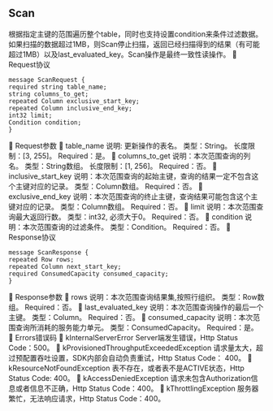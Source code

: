 ## Scan
根据指定主键的范围遍历整个table，同时也支持设置condition来条件过滤数据。如果扫描的数据超过1MB，则Scan停止扫描，返回已经扫描得到的结果（有可能超过1MB）以及last_evaluated_key。Scan操作是最终一致性读操作。
	Request协议
```
message ScanRequest {
required string table_name;
string columns_to_get;
repeated Column exclusive_start_key;
repeated Column inclusive_end_key;
int32 limit;
Condition condition;
}
```
	Request参数
	table_name
说明: 更新操作的表名。
类型：String。
长度限制：[3, 255]。
Required：是。
	columns_to_get
说明：本次范围查询的列名。
类型：String数组。
长度限制：[1, 256]。
Required：否。
	inclusive_start_key
说明：本次范围查询的起始主键，查询的结果一定不包含这个主键对应的记录。
类型：Column数组。
Required：否。
	exclusive_end_key
说明：本次范围查询的终止主键，查询结果可能包含这个主键对应的记录。
类型：Column数组。
Required：否。
	limit
说明：本次范围查询最大返回行数。
类型：int32, 必须大于0。
Required：否。
	condition
说明：本次范围查询的过滤条件。
类型：Condition。
Required：否。
	Response协议
```
message ScanResponse {
repeated Row rows;
repeated Column next_start_key;
required ConsumedCapacity consumed_capacity;
}
```
	Response参数
	rows
说明：本次范围查询结果集,按照行组织。
类型：Row数组。
Required：否。
	last_evaluated_key
说明：本次范围查询操作的最后一个主键。
类型：Column。
Required：否。
	consumed_capacity
说明：本次范围查询所消耗的服务能力单元。
类型：ConsumedCapacity。
Required：是。
	Errors错误码
	kInternalServerError
Server端发生错误，Http Status Code：500。
	kProvisionedThroughputExceededException
请求量太大，超过预配置吞吐设置，SDK内部会自动负责重试，Http Status Code：
400。
	kResourceNotFoundException
表不存在，或者表不是ACTIVE状态，Http Status Code: 400。
	kAccessDeniedException
请求未包含Authorization信息或者信息不正确，Http Status Code：400。
	kThrottlingException
服务器繁忙，无法响应请求，Http Status Code：400。


